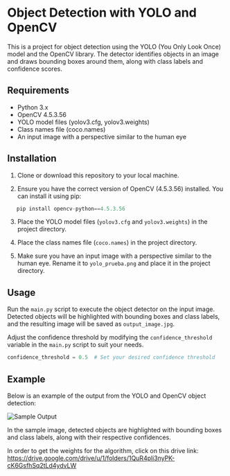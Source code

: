 # Object Detection with YOLO and OpenCV

This is a project for object detection using the YOLO (You Only Look Once) model and the OpenCV library. The detector identifies objects in an image and draws bounding boxes around them, along with class labels and confidence scores.

## Requirements

- Python 3.x
- OpenCV 4.5.3.56
- YOLO model files (yolov3.cfg, yolov3.weights)
- Class names file (coco.names)
- An input image with a perspective similar to the human eye

## Installation

1. Clone or download this repository to your local machine.

2. Ensure you have the correct version of OpenCV (4.5.3.56) installed. You can install it using pip:
```python
   pip install opencv-python==4.5.3.56
```

3. Place the YOLO model files (`yolov3.cfg` and `yolov3.weights`) in the project directory.

4. Place the class names file (`coco.names`) in the project directory.

5. Make sure you have an input image with a perspective similar to the human eye. Rename it to `yolo_prueba.png` and place it in the project directory.

## Usage

Run the `main.py` script to execute the object detector on the input image. Detected objects will be highlighted with bounding boxes and class labels, and the resulting image will be saved as `output_image.jpg`.

Adjust the confidence threshold by modifying the `confidence_threshold` variable in the `main.py` script to suit your needs.

```python
confidence_threshold = 0.5  # Set your desired confidence threshold
````
## Example

Below is an example of the output from the YOLO and OpenCV object detection:

![Sample Output](output_image.jpg)

In the sample image, detected objects are highlighted with bounding boxes and class labels, along with their respective confidences.

In order to get the weights for the algorithm, click on this drive link: https://drive.google.com/drive/u/1/folders/1QuR4pli3nyPK-cK6GsfhSq2tLd4ydvLW

